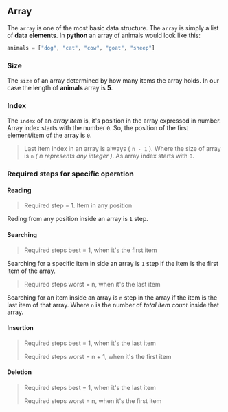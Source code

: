## Array

The `array` is one of the most basic data structure. The `array` is simply a list of **data elements**. In **python** an array of animals would look like this:

```python
animals = ["dog", "cat", "cow", "goat", "sheep"]
```

### Size

The `size` of an array determined by how many items the array holds. In our case the length of **animals** array is **5**.

### Index

The `index` of an _array item_ is, it's position in the array expressed in number. Array index starts with the number `0`. So, the position of the first element/item of the array is `0`.

> Last item index in an array is always ( `n - 1` ). Where the size of array is `n` _( n represents any integer )_. As array index starts with `0`.

### Required steps for specific operation

#### Reading

> Required step = 1. Item in any position

Reding from any position inside an array is `1` step.

#### Searching

> Required steps best = 1, when it's the first item

Searching for a specific item in side an array is `1` step if the item is the first item of the array.

> Required steps worst = n, when it's the last item

Searching for an item inside an array is `n` step in the array if the item is the last item of that array. Where `n` is the number of _total item count_ inside that array.

#### Insertion

> Required steps best = 1, when it's the last item
>
> Required steps worst = n + 1, when it's the first item

#### Deletion

> Required steps best = 1, when it's the last item
>
> Required steps worst = n, when it's the first item

<!-- add description -->

